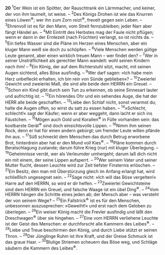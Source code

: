 __20__
<sup>1</sup>Der Wein ist ein Spötter, der Rauschtrank ein Lärmmacher, und keiner, der von ihm taumelt, ist weise. –
<sup>2</sup>Des Königs Drohen ist wie das Knurren eines Löwen<sup title="19,12">&#x2732;</sup>; wer ihn zum Zorn reizt<sup title="oder: gegen sich aufbringt">&#x2732;</sup>, frevelt gegen sein Leben. –
<sup>3</sup>Ehrenvoll ist es für den Mann, vom Streit fernzubleiben; jeder Narr aber fängt Händel an. –
<sup>4</sup>Mit Eintritt des Herbstes mag der Faule nicht pflügen; wenn er dann in der Erntezeit (nach Früchten) verlangt, so ist nichts da. –
<sup>5</sup>Ein tiefes Wasser sind die Pläne im Herzen eines Menschen, aber ein kluger Mann weiß sie doch zu schöpfen. –
<sup>6</sup>Viele Menschen werden gütige Leute genannt, aber einen wirklich treuen Mann – wer findet den? –
<sup>7</sup>Wer in seiner Unsträflichkeit als gerechter Mann wandelt: wohl seinen Kindern nach ihm! –
<sup>8</sup>Ein König, der auf dem Richterstuhl sitzt, macht, mit seinen Augen sichtend, alles Böse ausfindig. –
<sup>9</sup>Wer darf sagen: »Ich habe mein Herz unbefleckt erhalten, ich bin rein von Sünde geblieben«? –
<sup>10</sup>Zweierlei Gewicht und zweierlei Maß, die sind alle beide dem HERRN ein Greuel. –
<sup>11</sup>Schon ein Kind gibt durch sein Tun zu erkennen, ob seine Sinnesart lauter und aufrichtig ist. –
<sup>12</sup>Ein hörendes Ohr und ein sehendes Auge, die hat der HERR alle beide geschaffen. –
<sup>13</sup>Liebe den Schlaf nicht, sonst verarmst du; halte die Augen offen, so wirst du satt zu essen haben. –
<sup>14</sup>»Schlecht, schlecht!« sagt der Käufer; wenn er aber weggeht, dann lacht er sich ins Fäustchen. –
<sup>15</sup>Mögen auch Gold und Korallen<sup title="oder: Perlen">&#x2732;</sup> in Fülle vorhanden sein: das kostbarste Gerät<sup title="oder: Geschmeide">&#x2732;</sup> sind doch einsichtsvolle Lippen. –
<sup>16</sup>Nimm ihm seinen Rock, denn er hat für einen andern gebürgt; um fremder Leute willen pfände ihn aus. –
<sup>17</sup>Süß schmeckt dem Menschen das durch Betrug erworbene Brot, hinterdrein aber hat er den Mund voll Kies<sup title="oder: Kiesel">&#x2732;</sup>. –
<sup>18</sup>Pläne kommen durch Beratschlagung zustande; darum führe Krieg (nur) mit kluger Überlegung. –
<sup>19</sup>Geheimnisse verrät, wer als Verleumder umhergeht; darum laß dich nicht ein mit einem, der seine Lippen aufsperrt. –
<sup>20</sup>Wer seinem Vater und seiner Mutter flucht, dessen Leuchte wird zur Zeit tiefster Finsternis erlöschen. –
<sup>21</sup>Ein Besitz, den man mit Überstürzung gleich im Anfang erlangt hat, wird schließlich ungesegnet sein. –
<sup>22</sup>Sage nicht: »Ich will das Böse vergelten!« Harre auf den HERRN, so wird er dir helfen. –
<sup>23</sup>Zweierlei Gewichtsteine sind dem HERRN ein Greuel, und falsche Waage ist ein übel Ding<sup title="= verwerflich">&#x2732;</sup>. –
<sup>24</sup>Vom HERRN hängen die Schritte eines jeden ab; der Mensch aber – was versteht der von seinem Wege? –
<sup>25</sup>Ein Fallstrick<sup title="= gefährlich">&#x2732;</sup> ist es für den Menschen, unbesonnen auszusprechen: »Geweiht!« und erst nach dem Geloben zu überlegen. –
<sup>26</sup>Ein weiser König macht die Frevler ausfindig und läßt den Dreschwagen<sup title="= das Rad">&#x2732;</sup> über sie hingehen. –
<sup>27</sup>Eine vom HERRN verliehene Leuchte ist der Geist des Menschen: er durchforscht alle Kammern des Leibes<sup title="= das gesamte Innere des Menschen">&#x2732;</sup>. –
<sup>28</sup>Liebe und Treue beschirmen den König, und durch Liebe stützt er seinen Thron. –
<sup>29</sup>Der Jünglinge Ruhm ist ihre Kraft, und der Greise Schmuck ist das graue Haar. –
<sup>30</sup>Blutige Striemen scheuern das Böse weg, und Schläge säubern die Kammern des Leibes<sup title="vgl. V.27">&#x2732;</sup>.